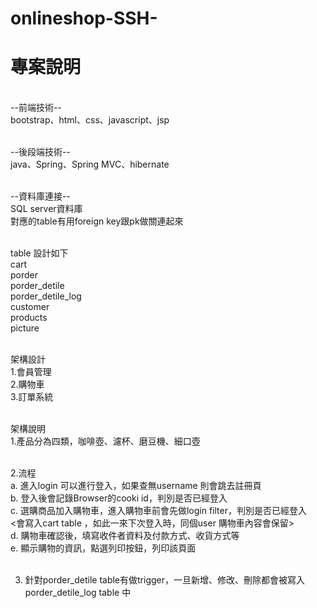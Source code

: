 # onlineshop-SSH-
<h1>專案說明</h1>
<br>
--前端技術--<br>
bootstrap、html、css、javascript、jsp<br><br>

--後段端技術--<br>
java、Spring、Spring MVC、hibernate<br><br>

--資料庫連接--<br>
SQL server資料庫<br>
對應的table有用foreign key跟pk做關連起來<br><br>

table 設計如下<br>
cart<br>
porder<br>
porder_detile<br>
porder_detile_log<br>
customer<br>
products<br>
picture<br><br>

架構設計<br>
1.會員管理<br>
2.購物車<br>
3.訂單系統<br><br>

架構說明<br>
1.產品分為四類，咖啡壺、濾杯、磨豆機、細口壺<br><br>

2.流程<br>
a. 進入login 可以進行登入，如果查無username 則會跳去註冊頁<br>
b. 登入後會記錄Browser的cooki id，判別是否已經登入<br>
c. 選購商品加入購物車，進入購物車前會先做login filter，判別是否已經登入<br>
    <會寫入cart table ，如此一來下次登入時，同個user 購物車內容會保留><br>
d. 購物車確認後，填寫收件者資料及付款方式、收貨方式等<br>
e. 顯示購物的資訊，點選列印按鈕，列印該頁面<br><br>

3. 針對porder_detile table有做trigger，一旦新增、修改、刪除都會被寫入porder_detile_log table 中
